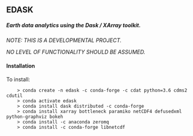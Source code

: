 ## EDASK

##### Earth data analytics using the Dask / XArray toolkit.

  *NOTE: THIS IS A DEVELOPMENTAL PROJECT.*
  
  *NO LEVEL OF FUNCTIONALITY SHOULD BE ASSUMED.*

#### Installation

To install:
```
    > conda create -n edask -c conda-forge -c cdat python=3.6 cdms2 cdutil 
    > conda activate edask
    > conda install dask distributed -c conda-forge
    > conda install xarray bottleneck paramiko netCDF4 defusedxml python-graphviz bokeh
    > conda install -c anaconda zeromq
    > conda install -c conda-forge libnetcdf
```


